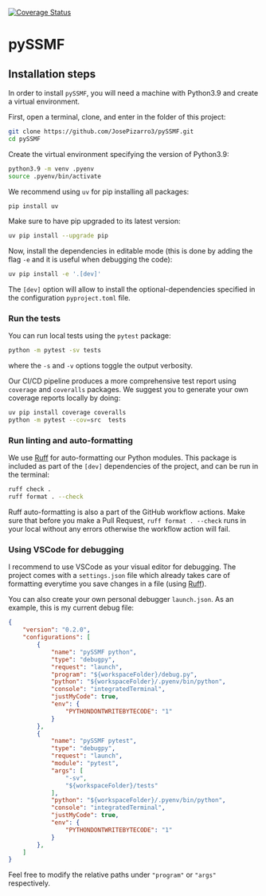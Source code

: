 [![Coverage Status](https://coveralls.io/repos/github/JosePizarro3/pySSMF/badge.svg?branch=develop)](https://coveralls.io/github/JosePizarro3/pySSMF?branch=develop)

# pySSMF

## Installation steps

In order to install `pySSMF`, you will need a machine with Python3.9 and create a virtual environment.

First, open a terminal, clone, and enter in the folder of this project:
```sh
git clone https://github.com/JosePizarro3/pySSMF.git
cd pySSMF
```

Create the virtual environment specifying the version of Python3.9:
```sh
python3.9 -m venv .pyenv
source .pyenv/bin/activate
```

We recommend using `uv` for pip installing all packages:
```sh
pip install uv
```

Make sure to have pip upgraded to its latest version:
```sh
uv pip install --upgrade pip
```

Now, install the dependencies in editable mode (this is done by adding the flag `-e` and it is useful when debugging the code):
```sh
uv pip install -e '.[dev]'
```

The `[dev]` option will allow to install the optional-dependencies specified in the configuration `pyproject.toml` file.

### Run the tests

You can run local tests using the `pytest` package:

```sh
python -m pytest -sv tests
```

where the `-s` and `-v` options toggle the output verbosity.

Our CI/CD pipeline produces a more comprehensive test report using `coverage` and `coveralls` packages. We suggest you to generate your own coverage reports locally by doing:

```sh
uv pip install coverage coveralls
python -m pytest --cov=src  tests
```

### Run linting and auto-formatting

We use [Ruff](https://docs.astral.sh/ruff/) for auto-formatting our Python modules. This package is included as part of the `[dev]` dependencies of the project, and can be run in the terminal:

```sh
ruff check .
ruff format . --check
```

Ruff auto-formatting is also a part of the GitHub workflow actions. Make sure that before you make a Pull Request, `ruff format . --check` runs in your local without any errors otherwise the workflow action will fail.

### Using VSCode for debugging

I recommend to use VSCode as your visual editor for debugging. The project comes with a `settings.json` file which already takes care of formatting everytime you save changes in a file (using [Ruff](https://docs.astral.sh/ruff/)).

You can also create your own personal debugger `launch.json`. As an example, this is my current debug file:
```json
{
    "version": "0.2.0",
    "configurations": [
        {
            "name": "pySSMF python",
            "type": "debugpy",
            "request": "launch",
            "program": "${workspaceFolder}/debug.py",
            "python": "${workspaceFolder}/.pyenv/bin/python",
            "console": "integratedTerminal",
            "justMyCode": true,
            "env": {
                "PYTHONDONTWRITEBYTECODE": "1"
            }
        },
        {
            "name": "pySSMF pytest",
            "type": "debugpy",
            "request": "launch",
            "module": "pytest",
            "args": [
                "-sv",
                "${workspaceFolder}/tests"
            ],
            "python": "${workspaceFolder}/.pyenv/bin/python",
            "console": "integratedTerminal",
            "justMyCode": true,
            "env": {
                "PYTHONDONTWRITEBYTECODE": "1"
            }
        },
    ]
}
```

Feel free to modify the relative paths under `"program"` or `"args"` respectively.
